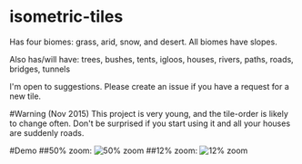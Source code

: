 # isometric-tiles

Has four biomes: grass, arid, snow, and desert. All biomes have slopes.

Also has/will have: trees, bushes, tents, igloos, houses, rivers, paths, roads, bridges, tunnels

I'm open to suggestions. Please create an issue if you have a request for a new tile.

#Warning (Nov 2015)
This project is very young, and the tile-order is likely to change often. Don't be surprised if you start using it and all your houses are suddenly roads.

#Demo
##50% zoom:
![50% zoom](https://raw.githubusercontent.com/tipsy/isometric-tiles/master/sample/sample_close.PNG)
##12% zoom:
![12% zoom](https://raw.githubusercontent.com/tipsy/isometric-tiles/master/sample/sample_far.png)
